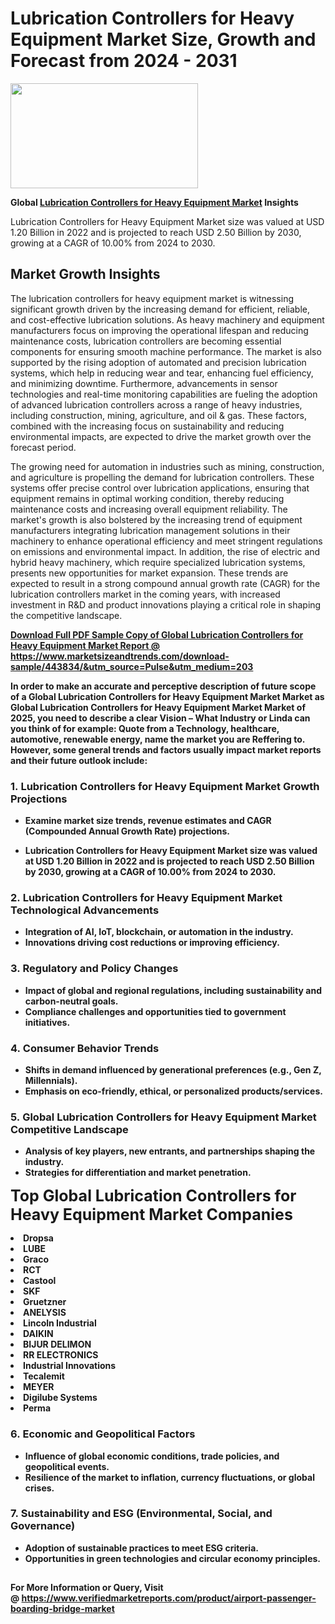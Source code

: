 <H1>Lubrication Controllers for Heavy Equipment Market Size, Growth and Forecast from 2024 - 2031</H1><img class="aligncenter size-medium wp-image-584254" src="https://thirdeyenews.in/wp-content/uploads/2024/09/Global-Market-Research-300x168.jpeg" alt="" width="300" height="168" /><p><strong>Global&nbsp;<a href="https://www.marketsizeandtrends.com/download-sample/443834/&amp;utm_source=Pulse&amp;utm_medium=203">Lubrication Controllers for Heavy Equipment Market</a> Insights</strong></p><p>Lubrication Controllers for Heavy Equipment Market size was valued at USD 1.20 Billion in 2022 and is projected to reach USD 2.50 Billion by 2030, growing at a CAGR of 10.00% from 2024 to 2030.</p><p><h2>Market Growth Insights</h2> <p>The lubrication controllers for heavy equipment market is witnessing significant growth driven by the increasing demand for efficient, reliable, and cost-effective lubrication solutions. As heavy machinery and equipment manufacturers focus on improving the operational lifespan and reducing maintenance costs, lubrication controllers are becoming essential components for ensuring smooth machine performance. The market is also supported by the rising adoption of automated and precision lubrication systems, which help in reducing wear and tear, enhancing fuel efficiency, and minimizing downtime. Furthermore, advancements in sensor technologies and real-time monitoring capabilities are fueling the adoption of advanced lubrication controllers across a range of heavy industries, including construction, mining, agriculture, and oil & gas. These factors, combined with the increasing focus on sustainability and reducing environmental impacts, are expected to drive the market growth over the forecast period.</p> <p><strong><a href="#"></a></strong></p> <p>The growing need for automation in industries such as mining, construction, and agriculture is propelling the demand for lubrication controllers. These systems offer precise control over lubrication applications, ensuring that equipment remains in optimal working condition, thereby reducing maintenance costs and increasing overall equipment reliability. The market's growth is also bolstered by the increasing trend of equipment manufacturers integrating lubrication management solutions in their machinery to enhance operational efficiency and meet stringent regulations on emissions and environmental impact. In addition, the rise of electric and hybrid heavy machinery, which require specialized lubrication systems, presents new opportunities for market expansion. These trends are expected to result in a strong compound annual growth rate (CAGR) for the lubrication controllers market in the coming years, with increased investment in R&D and product innovations playing a critical role in shaping the competitive landscape.</p> <p><strong><a href="#"></p><p><span class=""><strong>Download Full PDF Sample Copy of Global Lubrication Controllers for Heavy Equipment Market Report</strong> @ <a href="https://www.marketsizeandtrends.com/download-sample/443834/&amp;utm_source=Pulse&amp;utm_medium=203" target="_blank">https://www.marketsizeandtrends.com/download-sample/443834/&amp;utm_source=Pulse&amp;utm_medium=203</a></span></p><p>In order to make an accurate and perceptive description of future scope of a Global&nbsp;Lubrication Controllers for Heavy Equipment Market Market as Global&nbsp;Lubrication Controllers for Heavy Equipment Market Market of 2025, you need to describe a clear Vision &ndash; What Industry or Linda can you think of for example: Quote from a Technology, healthcare, automotive, renewable energy, name the market you are Reffering to. However, some general trends and factors usually impact market reports and their future outlook include:</p><h3>1.&nbsp;<strong>Lubrication Controllers for Heavy Equipment Market Growth Projections</strong></h3><ul><li>Examine market size trends, revenue estimates and CAGR (Compounded Annual Growth Rate) projections.</li><li><p>Lubrication Controllers for Heavy Equipment Market size was valued at USD 1.20 Billion in 2022 and is projected to reach USD 2.50 Billion by 2030, growing at a CAGR of 10.00% from 2024 to 2030.</p></li></ul><h3>2.&nbsp;<strong>Lubrication Controllers for Heavy Equipment Market Technological Advancements</strong></h3><ul><li>Integration of AI, IoT, blockchain, or automation in the industry.</li><li>Innovations driving cost reductions or improving efficiency.</li></ul><h3>3.&nbsp;<strong>Regulatory and Policy Changes</strong></h3><ul><li>Impact of global and regional regulations, including sustainability and carbon-neutral goals.</li><li>Compliance challenges and opportunities tied to government initiatives.</li></ul><h3>4.&nbsp;<strong>Consumer Behavior Trends</strong></h3><ul><li>Shifts in demand influenced by generational preferences (e.g., Gen Z, Millennials).</li><li>Emphasis on eco-friendly, ethical, or personalized products/services.</li></ul><h3>5.&nbsp;<strong>Global Lubrication Controllers for Heavy Equipment Market Competitive Landscape</strong></h3><ul><li>Analysis of key players, new entrants, and partnerships shaping the industry.</li><li>Strategies for differentiation and market penetration.</li></ul><p data-pm-slice="1 1 []"><span style="color: inherit; font-family: inherit; font-size: 25px;">Top Global Lubrication Controllers for Heavy Equipment Market Companies</span></p><div class="" data-test-id=""><p><li>Dropsa</li><li> LUBE</li><li> Graco</li><li> RCT</li><li> Castool</li><li> SKF</li><li> Gruetzner</li><li> ANELYSIS</li><li> Lincoln Industrial</li><li> DAIKIN</li><li> BIJUR DELIMON</li><li> RR ELECTRONICS</li><li> Industrial Innovations</li><li> Tecalemit</li><li> MEYER</li><li> Digilube Systems</li><li> Perma</li></p></div><h3>6.&nbsp;<strong>Economic and Geopolitical Factors</strong></h3><ul><li>Influence of global economic conditions, trade policies, and geopolitical events.</li><li>Resilience of the market to inflation, currency fluctuations, or global crises.</li></ul><h3>7.&nbsp;<strong>Sustainability and ESG (Environmental, Social, and Governance)</strong></h3><ul><li>Adoption of sustainable practices to meet ESG criteria.</li><li>Opportunities in green technologies and circular economy principles.</li></ul><h2><strong style="font-size: 14px;">For More Information or Query, Visit @&nbsp;</strong><a style="background-color: #ffffff; font-size: 14px;" href="https://www.marketsizeandtrends.com/report/lubrication-controllers-for-heavy-equipment-market/" target="_blank">https://www.verifiedmarketreports.com/product/airport-passenger-boarding-bridge-market</a></h2>
